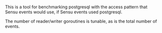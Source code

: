 This is a tool for benchmarking postgresql with the access pattern that Sensu
events would use, if Sensu events used postgresql.

The number of reader/writer goroutines is tunable, as is the total number of
events.
